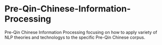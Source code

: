 # Pre-Qin-Chinese-Information-Processing
Pre-Qin Chinese Information Processing focusing on how to apply variety of NLP theories and technologys to the specific Pre-Qin Chinese corpus.
